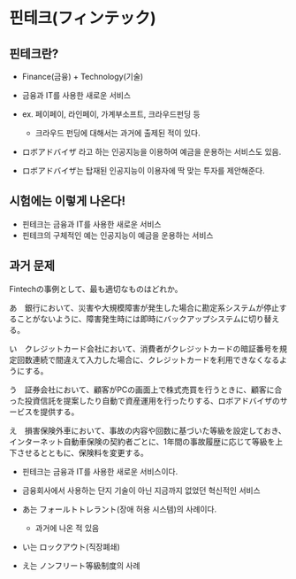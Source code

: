 # 핀테크(フィンテック)

## 핀테크란?

- Finance(금융) + Technology(기술)
- 금융과 IT를 사용한 새로운 서비스
- ex. 페이페이, 라인페이, 가계부소프트, 크라우드펀딩 등

  - 크라우드 펀딩에 대해서는 과거에 출제된 적이 있다.

- ロボアドバイザ 라고 하는 인공지능을 이용하여 예금을 운용하는 서비스도 있음.
- ロボアドバイザ는 탑재된 인공지능이 이용자에 딱 맞는 투자를 제안해준다.

## 시험에는 이렇게 나온다!

- 핀테크는 금융과 IT를 사용한 새로운 서비스
- 핀테크의 구체적인 예는 인공지능이 예금을 운용하는 서비스

## 과거 문제

Fintechの事例として、最も適切なものはどれか。

あ　銀行において、災害や大規模障害が発生した場合に勘定系システムが停止することがないように、障害発生時には即時にバックアップシステムに切り替える。

い　クレジットカード会社において、消費者がクレジットカードの暗証番号を規定回数連続で間違えて入力した場合に、クレジットカードを利用できなくなるようにする。

う　証券会社において、顧客がPCの画面上で株式売買を行うときに、顧客に合った投資信託を提案したり自動で資産運用を行ったりする、ロボアドバイザのサービスを提供する。

え　損害保険外車において、事故の内容や回数に基づいた等級を設定しておき、インターネット自動車保険の契約者ごとに、1年間の事故履歴に応じて等級を上下させるとともに、保険料を変更する。

- 핀테크는 금융과 IT를 사용한 새로운 서비스이다.
- 금융회사에서 사용하는 단지 기술이 아닌 지금까지 없었던 혁신적인 서비스

- あ는 フォールトトレラント(장애 허용 시스템)의 사례이다.

  - 과거에 나온 적 있음

- い는 ロックアウト(직장폐쇄)
- え는 ノンフリート等級制度의 사례